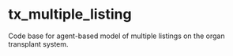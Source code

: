 # tx_multiple_listing
Code base for agent-based model of multiple listings on the organ transplant system.  
